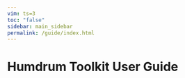 ```yaml
---
vim: ts=3
toc: "false"
sidebar: main_sidebar
permalink: /guide/index.html
---
```


Humdrum Toolkit User Guide
============================

<div id="index"></div>

<style>

ul.index {
	list-style: none;
}

</style>

<script>
var guide = {{ site.data.guide | jsonify }}
console.log("GUIDE", guide);

generateIndex(guide, "#index");


function generateIndex(data, selector) {
	var element = document.querySelector(selector);
	if (!element) {
		console.log("Error: cannot find target", selector);
		return;
	}
	var output = "";
	output += "<ul class='index'>";
	for (var i=0; i<data.length; i++) {
		output += "<li>";
		var counter = data[i].chapter;
		if (counter < 10) {
			counter = "0" + counter;
		}
		output += "<a href=ch" + counter + ">";
		output += "<span style='display:inline-block; width:150px;'>";
		output += "Chapter ";
		output += data[i].chapter;
		output += ": ";
		output += "</span>";
		output += data[i].title;
		output += "</a>";
		output += "</li>";
	}
	output += "<ul class='index'>";
	element.innerHTML = output;
}

</script>


